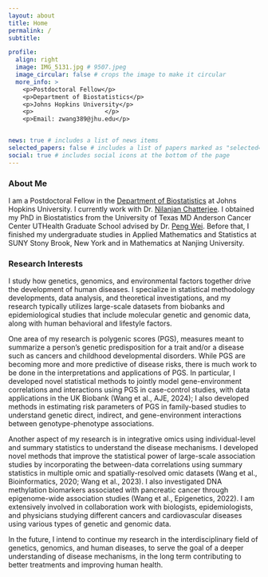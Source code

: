 ```yaml
---
layout: about
title: Home
permalink: /
subtitle: 

profile:
  align: right
  image: IMG_5131.jpg # 9507.jpeg 
  image_circular: false # crops the image to make it circular
  more_info: >
    <p>Postdoctoral Fellow</p>
    <p>Department of Biostatistics</p>
    <p>Johns Hopkins University</p>
    <p>                    </p>
    <p>Email: zwang389@jhu.edu</p>


news: true # includes a list of news items
selected_papers: false # includes a list of papers marked as "selected={true}"
social: true # includes social icons at the bottom of the page
---
```


### About Me
I am a Postdoctoral Fellow in the [Department of Biostatistics](https://publichealth.jhu.edu/departments/biostatistics) at Johns Hopkins University. I currently work with Dr. [Nilanjan Chatterjee](https://publichealth.jhu.edu/faculty/1826/nilanjan-chatterjee). I obtained my PhD in Biostatistics from the University of Texas MD Anderson Cancer Center UTHealth Graduate School advised by Dr. [Peng Wei](https://faculty.mdanderson.org/profiles/peng_wei.html). Before that, I finished my undergraduate studies in Applied Mathematics and Statistics at SUNY Stony Brook, New York and in Mathematics at Nanjing University.

### Research Interests
I study how genetics, genomics, and environmental factors together drive the development of human diseases. I specialize in statistical methodology developments, data analysis, and theoretical investigations, and my research typically utilizes large-scale datasets from biobanks and epidemiological studies that include molecular genetic and genomic data, along with human behavioral and lifestyle factors.

One area of my research is polygenic scores (PGS), measures meant to summarize a person’s genetic predisposition for a trait and/or a disease such as cancers and childhood developmental disorders. While PGS are becoming more and more predictive of disease risks, there is much work to be done in the interpretations and applications of PGS. In particular, I developed novel statistical methods to jointly model gene-environment correlations and interactions using PGS in case-control studies, with data applications in the UK Biobank (Wang et al., AJE, 2024); I also developed methods in estimating risk parameters of PGS in family-based studies to understand genetic direct, indirect, and gene-environment interactions between genotype-phenotype associations.

Another aspect of my research is in integrative omics using individual-level and summary statistics to understand the disease mechanisms. I developed novel methods that improve the statistical power of large-scale association studies by incorporating the between-data correlations using summary statistics in multiple omic and spatially-resolved omic datasets (Wang et al., Bioinformatics, 2020; Wang et al., 2023). I also investigated DNA methylation biomarkers associated with pancreatic cancer through epigenome-wide association studies (Wang et al., Epigenetics, 2022). I am extensively involved in collaboration work with biologists, epidemiologists, and physicians studying different cancers and cardiovascular diseases using various types of genetic and genomic data.

In the future, I intend to continue my research in the interdisciplinary field of genetics, genomics, and human diseases, to serve the goal of a deeper understanding of disease mechanisms, in the long term contributing to better treatments and improving human health.

